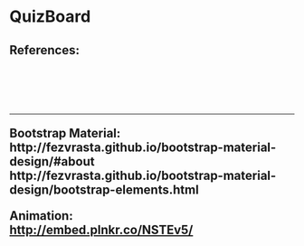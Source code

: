 # QuizBoard

<h2>References:<h2><br/><br/>
<hr>
Bootstrap Material:<br/>
http://fezvrasta.github.io/bootstrap-material-design/#about<br/>
http://fezvrasta.github.io/bootstrap-material-design/bootstrap-elements.html

Animation:<br/>
http://embed.plnkr.co/NSTEv5/

